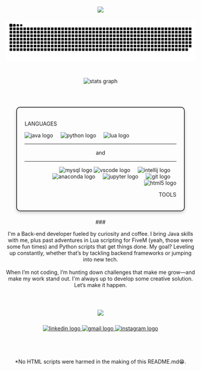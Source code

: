 <br>
<div align="center">
  <img height="100" src="https://github.com/Maistrovicz-dev/Maistrovicz-dev/blob/main/roxo.png?raw=true"  />
</div>

<br>
<div align="center">
<img src="https://raw.githubusercontent.com/maistrovicz-dev/maistrovicz-dev/output/snake.svg" alt="Snake animation" />

###
<br>

<div align="center">
  <img src="https://github-readme-stats.vercel.app/api?username=Maistrovicz-dev&hide_title=false&hide_rank=false&show_icons=true&include_all_commits=true&count_private=true&disable_animations=false&theme=cobalt&locale=en&hide_border=false&order=1" height="300" alt="stats graph"  />
</div>

###
<br> 

<!DOCTYPE html>
<html lang="pt-BR">
<head>
  <meta charset="UTF-8">
  <meta name="viewport" content="width=device-width, initial-scale=1.0">
  <title>Moldura com HTML e CSS</title>
  <style>
    .container {
      border: 2px solid #333; /* Borda */
      padding: 20px;          /* Espaço interno */
      margin: 20px auto;      /* Margem para centralizar */
      width: 80%;             /* Largura do container */
      border-radius: 10px;    /* Cantos arredondados */
      box-shadow: 0 4px 8px rgba(0, 0, 0, 0.2); /* Sombra suave */
    }
    
    .separator {
      border: 1px solid #000;
      width: 80%;
      margin: 20px auto;
    }
  </style>
</head>
<body>

<div class="container">
  <p align="left">LANGUAGES</p>

  <div align="left">
    <img src="https://cdn.jsdelivr.net/gh/devicons/devicon/icons/java/java-original.svg" height="40" alt="java logo"  />
    <img width="12" />
    <img src="https://cdn.jsdelivr.net/gh/devicons/devicon/icons/python/python-original.svg" height="40" alt="python logo"  />
    <img width="12" />
    <img src="https://cdn.jsdelivr.net/gh/devicons/devicon/icons/lua/lua-original.svg" height="40" alt="lua logo"  />
    <img width="12" />
  </div>

  <hr class="separator">
  <p align="center">and</p>
  <hr class="separator">

  <div align="right">
    <img src="https://cdn.jsdelivr.net/gh/devicons/devicon/icons/mysql/mysql-original.svg" height="40" alt="mysql logo"  />
    <img src="https://cdn.jsdelivr.net/gh/devicons/devicon/icons/vscode/vscode-original.svg" height="40" alt="vscode logo"  />
    <img width="12" />
    <img src="https://cdn.jsdelivr.net/gh/devicons/devicon/icons/intellij/intellij-original.svg" height="40" alt="intellij logo"  />
    <img width="12" />
    <img src="https://cdn.jsdelivr.net/gh/devicons/devicon/icons/anaconda/anaconda-original.svg" height="40" alt="anaconda logo"  />
    <img width="12" />
    <img src="https://cdn.jsdelivr.net/gh/devicons/devicon/icons/jupyter/jupyter-original.svg" height="40" alt="jupyter logo"  />
    <img width="12" />
    <img src="https://cdn.jsdelivr.net/gh/devicons/devicon/icons/git/git-original.svg" height="40" alt="git logo"  />
    <img width="12" />
    <img src="https://cdn.jsdelivr.net/gh/devicons/devicon/icons/html5/html5-original.svg" height="40" alt="html5 logo"  />
  </div>

  <p align="right">TOOLS</p>
</div>

</body>
</html>
###
<br>
<p>
  I'm a Back-end developer fueled by curiosity and coffee. I bring Java skills with me, plus past adventures in Lua scripting for FiveM (yeah, those were some fun times) and Python scripts that get things done. My goal? Leveling up constantly, whether that’s by tackling backend frameworks or jumping into new tech.<br><br>When I’m not coding, I’m hunting down challenges that make me grow—and make my work stand out. I'm always up to develop some creative solution. Let’s make it happen.
</p>

###
<br>
<br> 
<div align="center">
  <img height="300" src="https://media1.giphy.com/media/v1.Y2lkPTc5MGI3NjExb3kzMWFwa3QxdWNxeTA0bjJ3a3l4a3lhdnExZGd6Ymd6ejA3MXV5eiZlcD12MV9pbnRlcm5hbF9naWZfYnlfaWQmY3Q9Zw/NKEt9elQ5cR68/giphy.webp"  />
</div>

###

<div align="center">
  <a href="https://www.linkedin.com/in/maistrovicz-dev/" target="_blank">
    <img src="https://raw.githubusercontent.com/maurodesouza/profile-readme-generator/master/src/assets/icons/social/linkedin/default.svg" width="93" height="35" alt="linkedin logo"  />
  </a>
 
  <a href="mailto:julianmaistrovicz@gmail.com" target="_blank">
    <img src="https://raw.githubusercontent.com/maurodesouza/profile-readme-generator/master/src/assets/icons/social/gmail/default.svg" width="93" height="35" alt="gmail logo"  />
  </a>
  <a href="https://www.instagram.com/julianmaistrovicz" target="_blank">
    <img src="https://raw.githubusercontent.com/maurodesouza/profile-readme-generator/master/src/assets/icons/social/instagram/default.svg" width="93" height="35" alt="instagram logo"  />
  </a>
</div>

###
<br>
<br>


<p align="center"> *No HTML scripts were harmed in the making of this README.md😁.</p>
